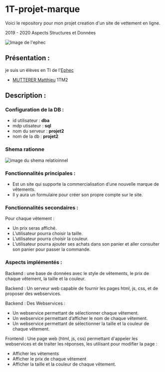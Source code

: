 # 1T-projet-marque
Voici le repository pour mon projet creation d'un site de vettement en ligne.

2019 - 2020 Aspects Structures et Données

 ![Image de l'ephec](https://i.imgur.com/k1pB47i.png?1)
 ## Présentation :  
je suis un élèves en TI de l'[Ephec](https://www.ephec.be/)
* [MUTTERER Matthieu](https://github.com/Matthieu-mutterer) 1TM2
## Description : 
### Configuration de la DB : 
* id utilisateur : **dba**
* mdp utisateur  : **sql**
* nom du serveur : **projet2**
* nom de la db   : **projet2**  
### Shema rationne
![image du shema relatioinnel](https://i.imgur.com/WKM03Jc.png)
### Fonctionnalités principales : 
   *	Est un site qui supporte la commercialisation d’une nouvelle marque de vêtements. 
   * Il y aura un formulaire pour créer son propre compte sur le site. 
 
### Fonctionnalités secondaires : 
  Pour chaque vêtement : 
   - Un prix seras affiché. 
   - L’utilisateur pourra choisir la taille. 
   - L’utilisateur pourra choisir la couleur. 
   - L’utilisateur pourra ajouter ses achats dans son panier et aller consulter son panier pour passer la commande. 
 ### Aspects implémentés : 
Backend : une base de données avec le style de vêtements, le prix de chaque vêtement, la taille et la couleur.

Backend :  Un serveur web capable de fournir les pages html, js, css, et de proposer des webservices.

Backend : Des Webservices : 
* Un webservice permettant de sélectionner chaque vêtement. 
* Un webservice permettant d’afficher le nom de chaque vêtement. 
* Un webservice permettant de sélectionner la taille et la couleur de chaque vêtement. 

Frontend : Une page web (html, js, css) permettant d'appeler les webservices et de traiter les réponses, les utilisant pour modifier la page : 
* Afficher les vêtements
* Afficher le prix de chaque vêtement
* Afficher la taille et la couleur de chaque vêtement. 


